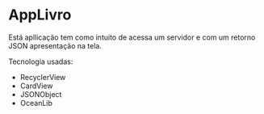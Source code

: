 # AppLivro


 Está apllicação tem como intuito de acessa um servidor e com um retorno JSON apresentação na tela.
  
 Tecnologia usadas:
  * RecyclerView
  * CardView
  * JSONObject
  * OceanLib
 

